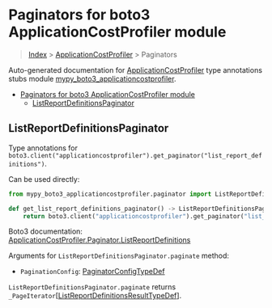 # Paginators for boto3 ApplicationCostProfiler module

> [Index](..) > [ApplicationCostProfiler](.) > Paginators

Auto-generated documentation for
[ApplicationCostProfiler](https://boto3.amazonaws.com/v1/documentation/api/latest/reference/services/applicationcostprofiler.html#ApplicationCostProfiler)
type annotations stubs module
[mypy_boto3_applicationcostprofiler](https://pypi.org/project/mypy-boto3-applicationcostprofiler/).

- [Paginators for boto3 ApplicationCostProfiler module](#paginators-for-boto3-applicationcostprofiler-module)
  - [ListReportDefinitionsPaginator](#listreportdefinitionspaginator)

## ListReportDefinitionsPaginator

Type annotations for
`boto3.client("applicationcostprofiler").get_paginator("list_report_definitions")`.

Can be used directly:

```python
from mypy_boto3_applicationcostprofiler.paginator import ListReportDefinitionsPaginator

def get_list_report_definitions_paginator() -> ListReportDefinitionsPaginator:
    return boto3.client("applicationcostprofiler").get_paginator("list_report_definitions")
```

Boto3 documentation:
[ApplicationCostProfiler.Paginator.ListReportDefinitions](https://boto3.amazonaws.com/v1/documentation/api/latest/reference/services/applicationcostprofiler.html#ApplicationCostProfiler.Paginator.ListReportDefinitions)

Arguments for `ListReportDefinitionsPaginator.paginate` method:

- `PaginationConfig`:
  [PaginatorConfigTypeDef](./type_defs.md#paginatorconfigtypedef)

`ListReportDefinitionsPaginator.paginate` returns
`_PageIterator`\[[ListReportDefinitionsResultTypeDef](./type_defs.md#listreportdefinitionsresulttypedef)\].
